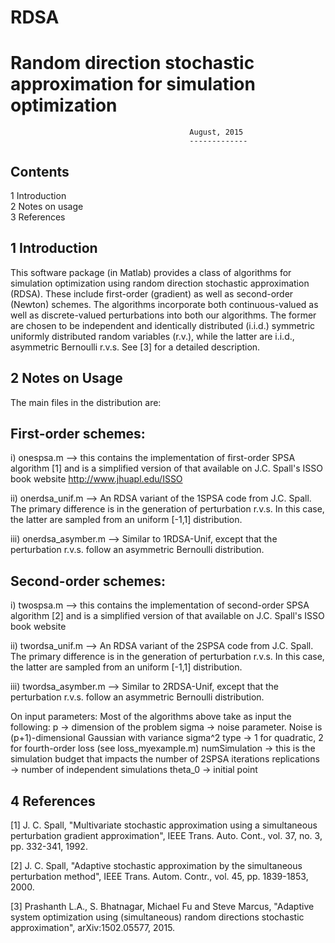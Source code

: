 # RDSA
Random direction stochastic approximation for simulation optimization
=====================================================================
											August, 2015
											-------------
Contents
--------
1 Introduction                                                                                                  
2 Notes on usage	
3 References
                                                       
1 Introduction
--------------
This software package (in Matlab) provides a class of algorithms for simulation optimization using random direction stochastic approximation (RDSA). 
These include first-order (gradient) as well as second-order (Newton) schemes. The algorithms incorporate both continuous-valued as well as discrete-valued perturbations into both our algorithms. The former are chosen to be independent and identically distributed (i.i.d.) symmetric uniformly distributed random variables (r.v.), while the latter are i.i.d., asymmetric Bernoulli r.v.s. See [3] for a detailed description.

2 Notes on Usage
----------------
The main files in the distribution are:

First-order schemes:
-------------------
i) onespsa.m --> this contains the implementation of first-order SPSA algorithm [1] and is a simplified version of that available on J.C. Spall's ISSO book website http://www.jhuapl.edu/ISSO

ii) onerdsa_unif.m --> An RDSA variant of the 1SPSA code from J.C. Spall. The primary difference is in the generation of perturbation r.v.s. In this case, the latter are sampled from an uniform [-1,1] distribution.

iii) onerdsa_asymber.m --> Similar to 1RDSA-Unif, except that the perturbation r.v.s. follow an asymmetric Bernoulli distribution.

Second-order schemes:
---------------------
i) twospsa.m --> this contains the implementation of second-order SPSA algorithm [2] and is a simplified version of that available on J.C. Spall's ISSO book website 

ii) twordsa_unif.m --> An RDSA variant of the 2SPSA code from J.C. Spall. The primary difference is in the generation of perturbation r.v.s. In this case, the latter are sampled from an uniform [-1,1] distribution.

iii) twordsa_asymber.m --> Similar to 2RDSA-Unif, except that the perturbation r.v.s. follow an asymmetric Bernoulli distribution.

On input parameters: Most of the algorithms above take as input the following:
p -> dimension of the problem
sigma -> noise parameter. Noise is (p+1)-dimensional Gaussian with variance sigma^2
type -> 1 for quadratic, 2 for fourth-order loss (see loss_myexample.m)
numSimulation -> this is the simulation budget that impacts the number of 2SPSA iterations
replications -> number of independent simulations
theta_0 -> initial point

4 References
------------
[1] J. C. Spall, "Multivariate stochastic approximation using a simultaneous perturbation gradient approximation", IEEE Trans. Auto. Cont., vol. 37, no. 3, pp. 332-341, 1992.

[2] J. C. Spall, "Adaptive stochastic approximation by the simultaneous perturbation method", IEEE Trans. Autom. Contr., vol. 45, pp. 1839-1853, 2000.

[3] Prashanth L.A., S. Bhatnagar, Michael Fu and Steve Marcus, "Adaptive system optimization using (simultaneous) random directions stochastic approximation", arXiv:1502.05577, 2015.
